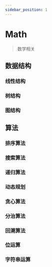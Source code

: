 ```yaml
---
sidebar_position: 1
---
```


# Math

> 数学相关

## 数据结构

### 线性结构

### 树结构

### 图结构

## 算法

### 排序算法

### 搜索算法

### 递归算法

### 动态规划

### 贪心算法

### 分治算法

### 回溯算法

### 位运算

### 字符串运算
